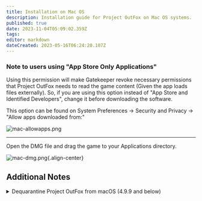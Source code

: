 ```yaml
---
title: Installation on Mac OS
description: Installation guide for Project OutFox on Mac OS systems.
published: true
date: 2023-11-04T05:09:02.359Z
tags: 
editor: markdown
dateCreated: 2023-05-16T06:24:20.107Z
---
```


### Note to users using "App Store Only Applications"

Using this permission will make Gatekeeper revoke necessary permissions that Project OutFox needs to read the game content (Given the app loads files externally).
So, if you are using this option instead of "App Store and Identified Developers", change it before downloading the software.

This option can be found on System Preferences -> Security and Privacy -> "Allow apps downloaded from:"

![mac-allowapps.png](/resources/mac-allowapps.png)

---

Open the DMG file and drag the game to your Applications directory.

![mac-dmg.png](/resources/mac-dmg.png){.align-center}
## Additional Notes

<details>

<summary>Dequarantine Project OutFox from macOS (4.9.9 and below)</summary>

On pre-digitally-signed builds, you will have to change macOS security settings in order for Project OutFox to operate correctly. macOS prevents access to external files by unsigned apps unless given manual permission by the user.

To do this, open Terminal and run the following command: ``xattr -dr com.apple.quarantine /path/to/outfox``, replacing ``/path/to/outfox`` with the path to the directory containing the OutFox executable (manually typing it out, or dragging the folder containing the game executable directly onto the window to fill it automatically).
If no errors show up after pressing enter, then you're ready to start the game.

On older builds, macOS Catalina also generated a message stating that the game was requesting permission to receive keystrokes from any application. This was a side effect of previous code that has since been removed.

</details>